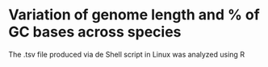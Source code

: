# Variation of genome length and % of GC bases across species
The .tsv file produced via de Shell script in Linux was analyzed using R

